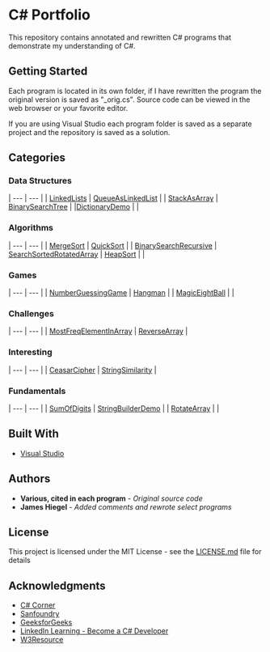 # C# Portfolio

This repository contains annotated and rewritten C# programs that demonstrate my understanding of C#.

## Getting Started

Each program is located in its own folder, if I have rewritten the program the original version is saved as "\_orig.cs". Source code can be viewed in the web browser or your favorite editor.

If you are using Visual Studio each program folder is saved as a separate project and the repository is saved as a solution.

## Categories

### Data Structures

| --- |	--- |
| [LinkedLists](https://github.com/JamesHiegel/CSharp_Portfolio/blob/master/LinkedLists) | [QueueAsLinkedList](https://github.com/JamesHiegel/CSharp_Portfolio/blob/master/QueueAsLinkedList) |
| [StackAsArray](https://github.com/JamesHiegel/CSharp_Portfolio/blob/master/StackAsArray) | [BinarySearchTree](https://github.com/JamesHiegel/CSharp_Portfolio/blob/master/BinarySearchTree) |
|[DictionaryDemo](https://github.com/JamesHiegel/CSharp_Portfolio/blob/master/DictionaryDemo) | |

### Algorithms

| --- |	--- |
| [MergeSort](https://github.com/JamesHiegel/CSharp_Portfolio/tree/master/MergeSort) | [QuickSort](https://github.com/JamesHiegel/CSharp_Portfolio/tree/master/QuickSort) |
| [BinarySearchRecursive](https://github.com/JamesHiegel/CSharp_Portfolio/tree/master/BinarySearchRecursive) | [SearchSortedRotatedArray](https://github.com/JamesHiegel/CSharp_Portfolio/tree/master/SearchSortedRotatedArray) 
| [HeapSort](https://github.com/JamesHiegel/CSharp_Portfolio/tree/master/HeapSort) | |

### Games

| --- |	--- |
| [NumberGuessingGame](https://github.com/JamesHiegel/CSharp_Portfolio/tree/master/NumberGuessingGame) | [Hangman](https://github.com/JamesHiegel/CSharp_Portfolio/blob/master/Hangman) |
| [MagicEightBall](https://github.com/JamesHiegel/CSharp_Portfolio/blob/master/MagicEightBall) | |

### Challenges

| --- |	--- |
| [MostFreqElementInArray](https://github.com/JamesHiegel/CSharp_Portfolio/blob/master/MostFreqElementInArray) | [ReverseArray](https://github.com/JamesHiegel/CSharp_Portfolio/blob/master/ReverseArray) |


### Interesting

| --- |	--- |
| [CeasarCipher](https://github.com/JamesHiegel/CSharp_Portfolio/blob/master/CeasarCipher) | [StringSimilarity](https://github.com/JamesHiegel/CSharp_Portfolio/blob/master/StringSimilarity) |

### Fundamentals

| --- |	--- |
| [SumOfDigits](https://github.com/JamesHiegel/CSharp_Portfolio/blob/master/StringReplaceMethod) | [StringBuilderDemo](https://github.com/JamesHiegel/CSharp_Portfolio/blob/master/StringBuilderDemo) |
| [RotateArray](https://github.com/JamesHiegel/CSharp_Portfolio/blob/master/RotateArray) | |

## Built With

* [Visual Studio](https://visualstudio.microsoft.com/)

## Authors

* **Various, cited in each program** - *Original source code*
* **James Hiegel** - *Added comments and rewrote select programs*

## License

This project is licensed under the MIT License - see the [LICENSE.md](LICENSE.md) file for details

## Acknowledgments

* [C# Corner](https://www.c-sharpcorner.com/)
* [Sanfoundry](https://www.sanfoundry.com/)
* [GeeksforGeeks](https://www.geeksforgeeks.org/)
* [LinkedIn Learning - Become a C# Developer](https://www.linkedin.com/learning/paths/become-a-c-developer)
* [W3Resource](https://www.w3resource.com/csharp-exercises/)
